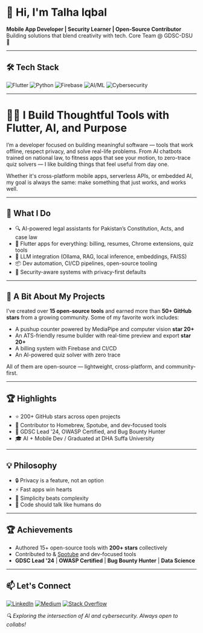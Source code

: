 # 👋 Hi, I'm Talha Iqbal
**Mobile App Developer | Security Learner | Open-Source Contributor**  
Building solutions that blend creativity with tech. Core Team @ GDSC-DSU 🚀

---

## 🛠️ Tech Stack
![Flutter](https://img.shields.io/badge/Flutter-02569B?style=flat&logo=flutter)
![Python](https://img.shields.io/badge/Python-3776AB?style=flat&logo=python)
![Firebase](https://img.shields.io/badge/Firebase-FFCA28?style=flat&logo=firebase)
![AI/ML](https://img.shields.io/badge/AI/ML-FF6F00?style=flat&logo=tensorflow)
![Cybersecurity](https://img.shields.io/badge/Cybersecurity-4B0082?style=flat&logo=lock)

---

# 👨‍💻 I Build Thoughtful Tools with Flutter, AI, and Purpose

I’m a developer focused on building meaningful software — tools that work offline, respect privacy, and solve real-life problems. From AI chatbots trained on national law, to fitness apps that see your motion, to zero-trace quiz solvers — I like building things that feel useful from day one.

Whether it's cross-platform mobile apps, serverless APIs, or embedded AI, my goal is always the same: make something that just works, and works well.

---

## 🚀 What I Do
- 🔍 AI-powered legal assistants for Pakistan’s Constitution, Acts, and case law
- 📱 Flutter apps for everything: billing, resumes, Chrome extensions, quiz tools
- 🧠 LLM integration (Ollama, RAG, local inference, embeddings, FAISS)
- 📦 Dev automation, CI/CD pipelines, open-source tooling
- 🔐 Security-aware systems with privacy-first defaults

---

## 🌟 A Bit About My Projects
I’ve created over **15 open-source tools** and earned more than **50+ GitHub stars** from a growing community. Some of my favorite work includes:
- A pushup counter powered by MediaPipe and computer vision **star 20+**
- An ATS-friendly resume builder with real-time preview and export **star 20+**
- A billing system with Firebase and CI/CD
- An AI-powered quiz solver with zero trace

All of them are open-source — lightweight, cross-platform, and community-first.

---

## 🏆 Highlights
- ⭐ 200+ GitHub stars across open projects
- 🤖 Contributor to Homebrew, Spotube, and dev-focused tools
- 🧠 GDSC Lead '24, OWASP Certified, and Bug Bounty Hunter
- 🎓 AI + Mobile Dev / Graduated at DHA Suffa University

---

## 💡 Philosophy
- 🔒 Privacy is a feature, not an option
- ⚡ Fast apps win hearts
- 🎯 Simplicity beats complexity
- 💬 Code should talk like humans do

---

## 🏆 Achievements
- Authored 15+ open-source tools with **200+ stars** collectively
- Contributed to & [Spotube](https://github.com/KRTirtho/spotube) and dev-focused tools
- **GDSC Lead '24** | **OWASP Certified** | **Bug Bounty Hunter** | **Data Science**

---

## 📫 Let's Connect
[![LinkedIn](https://img.shields.io/badge/LinkedIn-0077B5?style=flat&logo=linkedin)](https://www.linkedin.com/in/talha-iqbal-371aa5229/)
[![Medium](https://img.shields.io/badge/Medium-12100E?style=flat&logo=medium)](https://medium.com/@talha.developer.01)
[![Stack Overflow](https://img.shields.io/badge/Stack_Overflow-FE7A16?style=flat&logo=stack-overflow)](https://stackoverflow.com/users/14902675/talha-iqbal)

*🔍 Exploring the intersection of AI and cybersecurity. Always open to collabs!*
